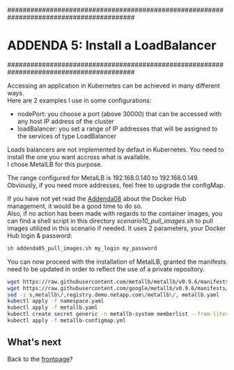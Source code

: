 #########################################################################################
# ADDENDA 5: Install a LoadBalancer
#########################################################################################

Accessing an application in Kubernetes can be achieved in many different ways.  
Here are 2 examples I use in some configurations:

- nodePort: you choose a port (above 30000) that can be accessed with any host IP address of the cluster
- loadBalancer: you set a range of IP addresses that will be assigned to the services of type LoadBalancer

Loads balancers are not implemented by defaut in Kubernetes. You need to install the one you want accross what is available.  
I chose MetalLB for this purpose.  

The range configured for MetalLB is 192.168.0.140 to 192.168.0.149.  
Obviously, if you need more addresses, feel free to upgrade the configMap.

If you have not yet read the [Addenda08](../Addenda08) about the Docker Hub management, it would be a good time to do so.  
Also, if no action has been made with regards to the container images, you can find a shell script in this directory _scenario10_pull_images.sh_ to pull images utilized in this scenario if needed. It uses 2 parameters, your Docker Hub login & password:

```bash
sh addenda05_pull_images.sh my_login my_password
```

You can now proceed with the installation of MetalLB, granted the manifests need to be updated in order to reflect the use of a private repository.

```bash
wget https://raw.githubusercontent.com/metallb/metallb/v0.9.6/manifests/namespace.yaml
wget https://raw.githubusercontent.com/google/metallb/v0.9.6/manifests/metallb.yaml
sed -i s,metallb\/,registry.demo.netapp.com\/metallb\/, metallb.yaml
kubectl apply -f namespace.yaml
kubectl apply -f metallb.yaml
kubectl create secret generic -n metallb-system memberlist --from-literal=secretkey="$(openssl rand -base64 128)"
kubectl apply -f metallb-configmap.yml
```

## What's next

Back to the [frontpage](https://github.com/YvosOnTheHub/LabNetApp)?
